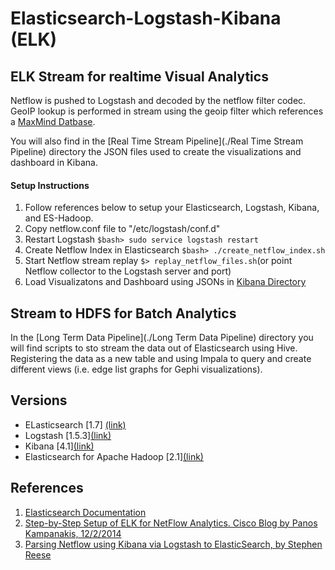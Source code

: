 # Elasticsearch-Logstash-Kibana (ELK)
## ELK Stream for realtime Visual Analytics
Netflow is pushed to Logstash and decoded by the netflow filter codec. GeoIP lookup is performed in stream using the geoip filter which references a [MaxMind Datbase](http://dev.maxmind.com/geoip/legacy/geolite/).

You will also find in the [Real Time Stream Pipeline](./Real Time Stream Pipeline) directory the JSON files used to create the visualizations and dashboard in Kibana.

#### Setup Instructions
1. Follow references below to setup your Elasticsearch, Logstash, Kibana, and ES-Hadoop.
2. Copy netflow.conf file to "/etc/logstash/conf.d"
3. Restart Logstash `$bash> sudo service logstash restart`
4. Create Netflow Index in Elasticsearch `$bash> ./create_netflow_index.sh`
5. Start Netflow stream replay `$> replay_netflow_files.sh`(or point Netflow collector to the Logstash server and port)
6. Load Visualizatons and Dashboard using JSONs in [Kibana Directory](kibana)


## Stream to HDFS for Batch Analytics
In the [Long Term Data Pipeline](./Long Term Data Pipeline) directory you will find scripts to sto stream the data out of Elasticsearch using Hive. Registering the data as a new table and using Impala to query and create different views (i.e. edge list graphs for Gephi visualizations).

## Versions
* ELasticsearch [1.7] [(link)](https://www.elastic.co/products/elasticsearch)
* Logstash [1.5.3][(link)](https://www.elastic.co/products/logstash)
* Kibana [4.1][(link)](https://www.elastic.co/products/kibana)
* Elasticsearch for Apache Hadoop [2.1][(link)](https://www.elastic.co/products/hadoop)

## References
1. [Elasticsearch Documentation](https://www.elastic.co/guide/index.html)
2. [Step-by-Step Setup of ELK for NetFlow Analytics. Cisco Blog by Panos Kampanakis, 12/2/2014](http://blogs.cisco.com/security/step-by-step-setup-of-elk-for-netflow-analytics)
3. [Parsing Netflow using Kibana via Logstash to ElasticSearch, by Stephen Reese](https://www.rsreese.com/parsing-netflow-using-kibana-via-logstash-to-elasticsearch/)
